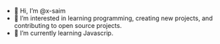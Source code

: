 - 👋 Hi, I’m @x-saim
- 👀 I’m interested in learning programming, creating new projects, and contributing to open source projects.
- 🌱 I’m currently learning Javascrip.

<!---
x-saim/x-saim is a ✨ special ✨ repository because its `README.md` (this file) appears on your GitHub profile.
You can click the Preview link to take a look at your changes.
--->
